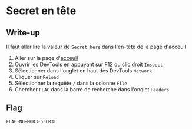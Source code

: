 # Secret en tête

## Write-up

Il faut aller lire la valeur de `Secret here` dans l'en-tête de la page d'acceuil

1. Aller sur la page d'[acceuil](./../../challenge/views/home.pug)
2. Ouvrir les DevTools en appuyant sur F12 ou clic droit `Inspect`
3. Sélectionner dans l'onglet en haut des DevTools `Network`
4. Cliquer sur `Reload`
5. Sélectionner la requête `/` dans la colonne `File`
6. Chercher `FLAG` dans la barre de recherche dans l'onglet `Headers`

## Flag

`FLAG-N0-M0R3-53CR3T`
